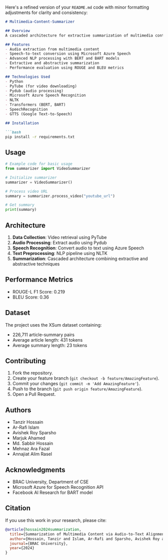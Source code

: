 Here's a refined version of your `README.md` code with minor formatting adjustments for clarity and consistency:

```markdown
# Multimedia-Content-Summarizer

## Overview
A cascaded architecture for extractive summarization of multimedia content via audio-to-text alignment. This project combines state-of-the-art speech recognition, natural language processing, and summarization techniques to generate concise summaries from video content.

## Features
- Audio extraction from multimedia content
- Speech-to-text conversion using Microsoft Azure Speech
- Advanced NLP processing with BERT and BART models
- Extractive and abstractive summarization
- Performance evaluation using ROUGE and BLEU metrics

## Technologies Used
- Python
- PyTube (for video downloading)
- Pydub (audio processing)
- Microsoft Azure Speech Recognition
- NLTK
- Transformers (BERT, BART)
- SpeechRecognition
- GTTS (Google Text-to-Speech)

## Installation

```bash
pip install -r requirements.txt
```

## Usage

```python
# Example code for basic usage
from summarizer import VideoSummarizer

# Initialize summarizer
summarizer = VideoSummarizer()

# Process video URL
summary = summarizer.process_video("youtube_url")

# Get summary
print(summary)
```

## Architecture
1. **Data Collection**: Video retrieval using PyTube
2. **Audio Processing**: Extract audio using Pydub
3. **Speech Recognition**: Convert audio to text using Azure Speech
4. **Text Preprocessing**: NLP pipeline using NLTK
5. **Summarization**: Cascaded architecture combining extractive and abstractive techniques

## Performance Metrics
- ROUGE-L F1 Score: 0.219
- BLEU Score: 0.36

## Dataset
The project uses the XSum dataset containing:
- 226,711 article-summary pairs
- Average article length: 431 tokens
- Average summary length: 23 tokens

## Contributing
1. Fork the repository.
2. Create your feature branch (`git checkout -b feature/AmazingFeature`).
3. Commit your changes (`git commit -m 'Add AmazingFeature'`).
4. Push to the branch (`git push origin feature/AmazingFeature`).
5. Open a Pull Request.

## Authors
- Tanzir Hossain
- Ar-Rafi Islam
- Avishek Roy Sparsho
- Marjuk Ahamed
- Md. Sabbir Hossain
- Mehnaz Ara Fazal
- Annajiat Alim Rasel

## Acknowledgments
- BRAC University, Department of CSE
- Microsoft Azure for Speech Recognition API
- Facebook AI Research for BART model

## Citation
If you use this work in your research, please cite:
```bibtex
@article{hossain2024summarization,
  title={Summarization of Multimedia Content via Audio-to-Text Alignment},
  author={Hossain, Tanzir and Islam, Ar-Rafi and Sparsho, Avishek Roy and Ahamed, Marjuk and Hossain, Md. Sabbir and Fazal, Mehnaz Ara and Rasel, Annajiat Alim},
  journal={BRAC University},
  year={2024}
}
```
```

